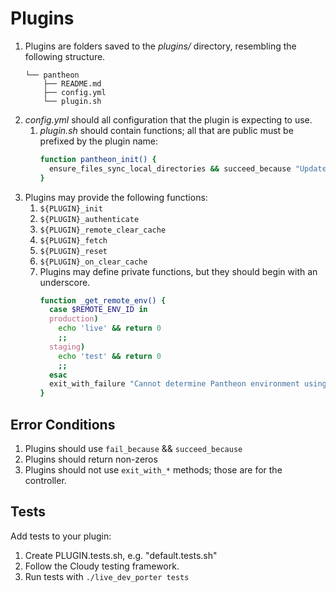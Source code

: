 # Plugins

1. Plugins are folders saved to the _plugins/_ directory, resembling the following structure.
    ```
    └── pantheon
        ├── README.md
        ├── config.yml
        └── plugin.sh
    ```
2. _config.yml_ should all configuration that the plugin is expecting to use.
   1. _plugin.sh_ should contain functions; all that are public must be prefixed by the plugin name:
       ```bash
       function pantheon_init() {
         ensure_files_sync_local_directories && succeed_because "Updated fetch structure at $(path_unresolve "$APP_ROOT" "$FETCH_FILES_PATH")"
       }
       ```
3. Plugins may provide the following functions:
    1. `${PLUGIN}_init`
    2. `${PLUGIN}_authenticate`
    3. `${PLUGIN}_remote_clear_cache`
    4. `${PLUGIN}_fetch`
    5. `${PLUGIN}_reset`
    6. `${PLUGIN}_on_clear_cache`
    7. Plugins may define private functions, but they should begin with an underscore.
       ```bash
       function _get_remote_env() {
         case $REMOTE_ENV_ID in
         production)
           echo 'live' && return 0
           ;;
         staging)
           echo 'test' && return 0
           ;;
         esac
         exit_with_failure "Cannot determine Pantheon environment using $REMOTE_ENV_ID"
       }
        ```

## Error Conditions

1. Plugins should use `fail_because` && `succeed_because`
2. Plugins should return non-zeros
3. Plugins should not use `exit_with_*` methods; those are for the controller.

## Tests

Add tests to your plugin:

1. Create PLUGIN.tests.sh, e.g. "default.tests.sh"
2. Follow the Cloudy testing framework.
3. Run tests with `./live_dev_porter tests`
